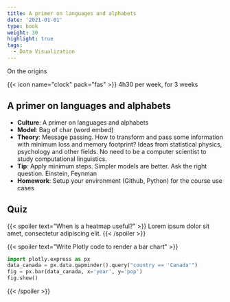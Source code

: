 ```yaml
---
title: A primer on languages and alphabets
date: '2021-01-01'
type: book
weight: 30
highlight: true
tags:
  - Data Visualization
---
```


On the origins

<!--more-->

{{< icon name="clock" pack="fas" >}} 4h30 per week, for 3 weeks

## A primer on languages and alphabets

- **Culture**: A primer on languages and alphabets
- **Model**: Bag of char (word embed)
- **Theory**: Message passing. How to transform and pass some information with minimum loss and memory footprint? Ideas from statistical physics, psychology and other fields. No need to be a computer scientist to study computational linguistics.
- **Tip**: Apply minimum steps. Simpler models are better. Ask the right question. Einstein, Feynman
- **Homework**: Setup your environment (Github, Python) for the course use cases

## Quiz

{{< spoiler text="When is a heatmap useful?" >}}
Lorem ipsum dolor sit amet, consectetur adipiscing elit.
{{< /spoiler >}}

{{< spoiler text="Write Plotly code to render a bar chart" >}}

```python
import plotly.express as px
data_canada = px.data.gapminder().query("country == 'Canada'")
fig = px.bar(data_canada, x='year', y='pop')
fig.show()
```

{{< /spoiler >}}
